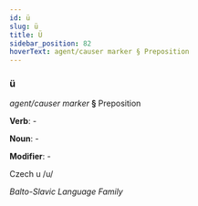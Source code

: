 ```yaml
---
id: ü
slug: ü
title: Ü
sidebar_position: 82
hoverText: agent/causer marker § Preposition
---
```


### ü

*agent/causer marker* **§** Preposition

**Verb**: -

**Noun**: -

**Modifier**: -

Czech u /u/

*Balto-Slavic Language Family*